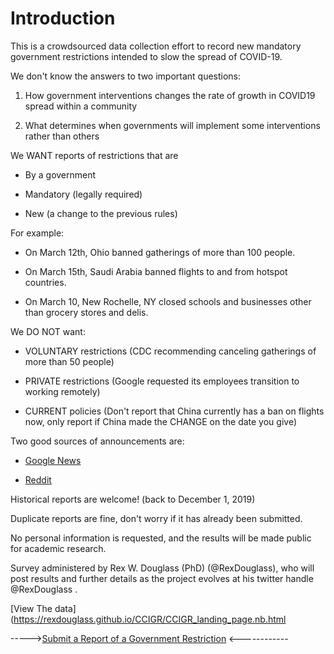 # Introduction

This is a crowdsourced data collection effort to record new mandatory government restrictions intended to slow the spread of COVID-19. 

We don't know the answers to two important questions:

1) How government interventions changes the rate of growth in COVID19 spread within a community

2) What determines when governments will implement some interventions rather than others

We WANT reports of restrictions that are

* By a government

* Mandatory (legally required)

* New (a change to the previous rules)

For example:

* On March 12th, Ohio banned gatherings of more than 100 people.

* On March 15th, Saudi Arabia banned flights to and from hotspot countries.

* On March 10, New Rochelle, NY closed schools and businesses other than grocery stores and delis.

We DO NOT want:

* VOLUNTARY restrictions (CDC recommending canceling gatherings of more than 50 people)

* PRIVATE restrictions (Google requested its employees transition to working remotely)

* CURRENT policies (Don't report that China currently has a ban on flights now, only report if China made the CHANGE on the date you give)

Two good sources of announcements are:

* [Google News](https://news.google.com/search?q=covid&hl=en-US)

* [Reddit](https://www.reddit.com/r/Coronavirus/)


Historical reports are welcome! (back to December 1, 2019)

Duplicate reports are fine, don't worry if it has already been submitted.

No personal information is requested, and the results will be made public for academic research.

Survey administered by Rex W. Douglass (PhD) (@RexDouglass), who will post results and further details as the project evolves at his twitter handle @RexDouglass . 

[View The data](https://rexdouglass.github.io/CCIGR/CCIGR_landing_page.nb.html

----->[Submit a Report of a Government Restriction](https://forms.gle/ESytGHMzUTvNf6RJA) <------------


